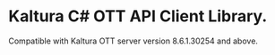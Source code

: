 # Kaltura C# OTT API Client Library.
Compatible with Kaltura OTT server version 8.6.1.30254 and above.
